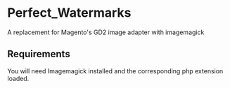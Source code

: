 Perfect_Watermarks
==================

A replacement for Magento's GD2 image adapter with imagemagick

Requirements
------------

You will need Imagemagick installed and the corresponding php extension
loaded.

